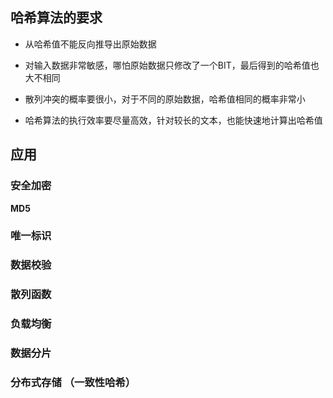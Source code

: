 ## 哈希算法的要求
- 从哈希值不能反向推导出原始数据

- 对输入数据非常敏感，哪怕原始数据只修改了一个BIT，最后得到的哈希值也大不相同

- 散列冲突的概率要很小，对于不同的原始数据，哈希值相同的概率非常小

- 哈希算法的执行效率要尽量高效，针对较长的文本，也能快速地计算出哈希值

## 应用
### 安全加密
**MD5** 

### 唯一标识

### 数据校验

### 散列函数

### 负载均衡

### 数据分片

### 分布式存储 （一致性哈希）

